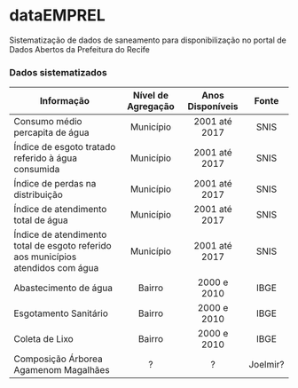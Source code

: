 # dataEMPREL
Sistematização de dados de saneamento para disponibilização no portal de Dados Abertos da Prefeitura do Recife

### Dados sistematizados

| **Informação**                                   | **Nível de Agregação**  | **Anos Disponíveis** |   **Fonte**  |         
| ------------------------------------------ |:----------------------: | :------------------: | :-----------:
| Consumo médio percapita de água            | Município        | 2001 até 2017 | SNIS |
| Índice de esgoto tratado referido à água consumida | Município | 2001 até 2017 | SNIS |
| Índice de perdas na distribuição           | Município | 2001 até 2017 | SNIS |
| Índice de atendimento total de água        | Município | 2001 até 2017 | SNIS |
| Índice de atendimento total de esgoto referido aos municípios atendidos com água | Município | 2001 até 2017 | SNIS |
| Abastecimento de água            | Bairro                | 2000 e 2010         | IBGE  |
| Esgotamento Sanitário            | Bairro                | 2000 e 2010         | IBGE  |
| Coleta de Lixo                   | Bairro                | 2000 e 2010         | IBGE  |
| Composição Árborea Agamenom Magalhães   | ?               | ?                  | Joelmir? |



